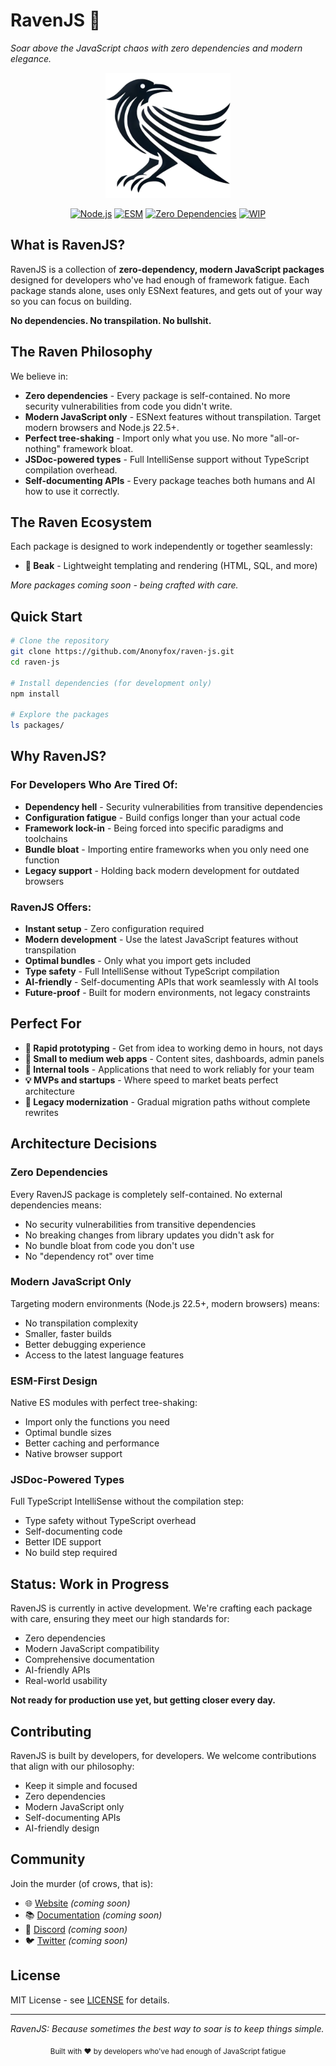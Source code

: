# RavenJS 🦅

_Soar above the JavaScript chaos with zero dependencies and modern elegance._

<div align="center">
  <img src="media/raven-logo.webp" alt="RavenJS Logo" width="200" height="200">

[![Node.js](https://img.shields.io/badge/Node.js-22.5+-green.svg)](https://nodejs.org/)
[![ESM](https://img.shields.io/badge/ESM-Only-blue.svg)](https://nodejs.org/api/esm.html)
[![Zero Dependencies](https://img.shields.io/badge/Zero-Dependencies-brightgreen.svg)](https://github.com/Anonyfox/ravenjs)
[![WIP](https://img.shields.io/badge/Status-WIP-orange.svg)](https://github.com/Anonyfox/ravenjs)

</div>

## What is RavenJS?

RavenJS is a collection of **zero-dependency, modern JavaScript packages** designed for developers who've had enough of framework fatigue. Each package stands alone, uses only ESNext features, and gets out of your way so you can focus on building.

**No dependencies. No transpilation. No bullshit.**

## The Raven Philosophy

We believe in:

- **Zero dependencies** - Every package is self-contained. No more security vulnerabilities from code you didn't write.
- **Modern JavaScript only** - ESNext features without transpilation. Target modern browsers and Node.js 22.5+.
- **Perfect tree-shaking** - Import only what you use. No more "all-or-nothing" framework bloat.
- **JSDoc-powered types** - Full IntelliSense support without TypeScript compilation overhead.
- **Self-documenting APIs** - Every package teaches both humans and AI how to use it correctly.

## The Raven Ecosystem

Each package is designed to work independently or together seamlessly:

- **🦜 Beak** - Lightweight templating and rendering (HTML, SQL, and more)

_More packages coming soon - being crafted with care._

## Quick Start

```bash
# Clone the repository
git clone https://github.com/Anonyfox/raven-js.git
cd raven-js

# Install dependencies (for development only)
npm install

# Explore the packages
ls packages/
```

## Why RavenJS?

### For Developers Who Are Tired Of:

- **Dependency hell** - Security vulnerabilities from transitive dependencies
- **Configuration fatigue** - Build configs longer than your actual code
- **Framework lock-in** - Being forced into specific paradigms and toolchains
- **Bundle bloat** - Importing entire frameworks when you only need one function
- **Legacy support** - Holding back modern development for outdated browsers

### RavenJS Offers:

- **Instant setup** - Zero configuration required
- **Modern development** - Use the latest JavaScript features without transpilation
- **Optimal bundles** - Only what you import gets included
- **Type safety** - Full IntelliSense without TypeScript compilation
- **AI-friendly** - Self-documenting APIs that work seamlessly with AI tools
- **Future-proof** - Built for modern environments, not legacy constraints

## Perfect For

- **🚀 Rapid prototyping** - Get from idea to working demo in hours, not days
- **📱 Small to medium web apps** - Content sites, dashboards, admin panels
- **🏢 Internal tools** - Applications that need to work reliably for your team
- **💡 MVPs and startups** - Where speed to market beats perfect architecture
- **🔄 Legacy modernization** - Gradual migration paths without complete rewrites

## Architecture Decisions

### Zero Dependencies

Every RavenJS package is completely self-contained. No external dependencies means:

- No security vulnerabilities from transitive dependencies
- No breaking changes from library updates you didn't ask for
- No bundle bloat from code you don't use
- No "dependency rot" over time

### Modern JavaScript Only

Targeting modern environments (Node.js 22.5+, modern browsers) means:

- No transpilation complexity
- Smaller, faster builds
- Better debugging experience
- Access to the latest language features

### ESM-First Design

Native ES modules with perfect tree-shaking:

- Import only the functions you need
- Optimal bundle sizes
- Better caching and performance
- Native browser support

### JSDoc-Powered Types

Full TypeScript IntelliSense without the compilation step:

- Type safety without TypeScript overhead
- Self-documenting code
- Better IDE support
- No build step required

## Status: Work in Progress

RavenJS is currently in active development. We're crafting each package with care, ensuring they meet our high standards for:

- Zero dependencies
- Modern JavaScript compatibility
- Comprehensive documentation
- AI-friendly APIs
- Real-world usability

**Not ready for production use yet, but getting closer every day.**

## Contributing

RavenJS is built by developers, for developers. We welcome contributions that align with our philosophy:

- Keep it simple and focused
- Zero dependencies
- Modern JavaScript only
- Self-documenting APIs
- AI-friendly design

## Community

Join the murder (of crows, that is):

- 🌐 [Website](https://ravenjs.dev) _(coming soon)_
- 📚 [Documentation](https://ravenjs.dev/docs) _(coming soon)_
- 💬 [Discord](https://discord.gg/ravenjs) _(coming soon)_
- 🐦 [Twitter](https://twitter.com/ravenjs) _(coming soon)_

## License

MIT License - see [LICENSE](LICENSE) for details.

---

_RavenJS: Because sometimes the best way to soar is to keep things simple._

<div align="center">
  <sub>Built with ❤️ by developers who've had enough of JavaScript fatigue</sub>
</div>
